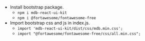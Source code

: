 -   Install bootstrap package.
    -   `npm i mdb-react-ui-kit`
	-	`npm i @fortawesome/fontawesome-free`
-   Import bootstrap css and js in index.js.
    -	`import 'mdb-react-ui-kit/dist/css/mdb.min.css';`
	-	`import "@fortawesome/fontawesome-free/css/all.min.css";`

